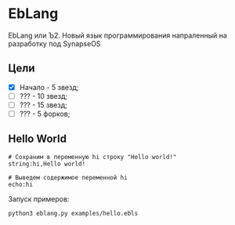 # EbLang

EbLang или Ъ2. Новый язык программирования напраленный на разработку под SynapseOS

## Цели

- [x] Начало - 5 звезд;
- [ ] ??? - 10 звезд;
- [ ] ??? - 15 звезд;
- [ ] ??? - 5 форков;

## Hello World

```EbLang
# Сохраним в переменную hi строку "Hello world!"
string:hi,Hello world!

# Выведем содержимое переменной hi 
echo:hi
```

Запуск примеров:

```bash
python3 eblang.py examples/hello.ebls
```

